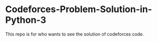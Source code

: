 # Codeforces-Problem-Solution-in-Python-3
This repo is for who wants to see the solution of codeforces code. 
